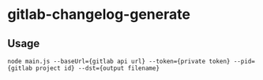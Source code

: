 # gitlab-changelog-generate

## Usage
 ``` 
 node main.js --baseUrl={gitlab api url} --token={private token} --pid={gitlab project id} --dst={output filename} 
 ```
